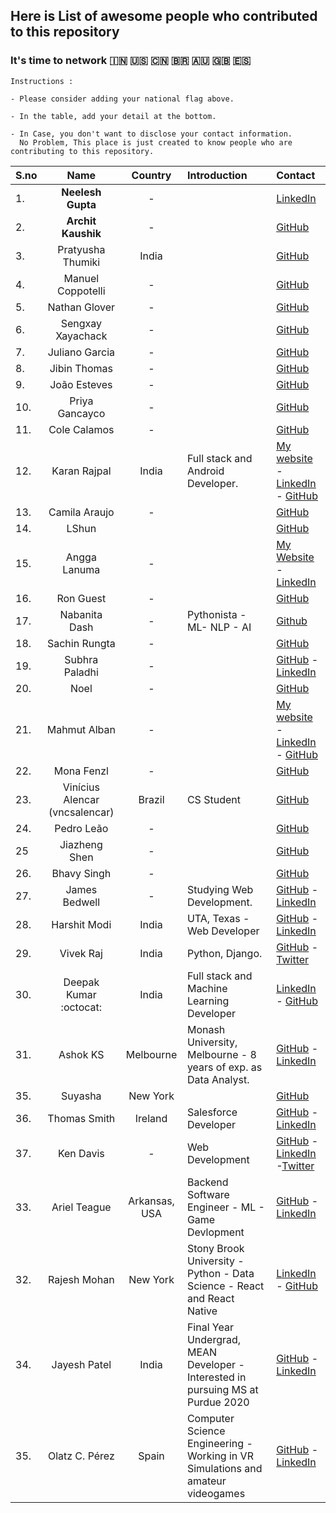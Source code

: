 ## Here is List of awesome people who contributed to this repository 

### It's time to network :india: :us: :cn: :brazil: :australia: :gb: :es: 

```
Instructions :

- Please consider adding your national flag above.

- In the table, add your detail at the bottom.

- In Case, you don't want to disclose your contact information. 
  No Problem, This place is just created to know people who are contributing to this repository. 

```

| S.no | Name | Country | Introduction | Contact |
|------|:------:|:---------:|:--------------|:------------|
| 1. | **Neelesh Gupta** | -  | | [LinkedIn](https://www.linkedin.com/in/neelesh-gupta-55793b13a)|
| 2. | **Archit Kaushik**  |-| | [GitHub](https://github.com/architkshk) |
| 3. | Pratyusha Thumiki | India | | [GitHub](https://github.com/PratyushaThumiki) |
| 4. | Manuel Coppotelli  |-| | [GitHub](https://github.com/manuelcoppotelli) |
| 5. | Nathan Glover  |-| | [GitHub](https://github.com/t04glovern) |
| 6. | Sengxay Xayachack  |-| | [GitHub](https://github.com/frankxayachack) |
| 7. | Juliano Garcia  |-| | [GitHub](https://github.com/robotenique) |
| 8. | Jibin Thomas  |-| | [GitHub](https://github.com/jibin2706) |
| 9. | João Esteves  |-| | [GitHub](https://github.com/jvaesteves) |
| 10. | Priya Gancayco  |-| | [GitHub](https://github.com/peacebefore) |
| 11. | Cole Calamos  |-| | [GitHub](https://github.com/ccalamos) |
| 12. | Karan Rajpal  | India | Full stack and Android Developer. | [My website](https://karan-rajpal.com) - [LinkedIn](https://linkedin.com/in/karan-rajpal) - [GitHub](https://github.com/karanrajpal14) |
| 13. | Camila Araujo |-| | [GitHub](https://github.com/milaaraujo) |
| 14. | LShun  | | | [GitHub](https://github.com/LShun) |
| 15. | Angga Lanuma  |-| | [My Website](https://lanuma.web.id/) - [LinkedIn](https://www.linkedin.com/in/lanuma/) |
| 16. | Ron Guest  |-| | [GitHub](https://github.com/ronguest) |
| 17. | Nabanita Dash  |-| Pythonista - ML- NLP - AI | [Github](https://github.com/Naba7) |
| 18. | Sachin Rungta  |-| | [GitHub](https://github.com/sac6120) |
| 19. | Subhra Paladhi |-| | [GitHub](https://github.com/maverick1223) - [LinkedIn](https://in.linkedin.com/in/subhra-paladhi-1b42a5167) |
| 20. | Noel  |-| | [GitHub](https://github.com/vodkanoya) |
| 21. | Mahmut Alban |-| | [My website](https://albanmahmut.github.io/Portfolio/CV/index.html) - [LinkedIn](https://www.linkedin.com/in/mahmutalban/?locale=en_US) - [GitHub](https://github.com/albanmahmut) |
| 22. | Mona Fenzl |-| | [GitHub](https://github.com/ZuckerWatte) |
| 23. | Vinícius Alencar (vncsalencar) | Brazil | CS Student | [GitHub](https://github.com/vncsalencar) |
| 24. | Pedro Leão |-| | [GitHub](https://github.com/phenriqueleao) |
| 25 | Jiazheng Shen  |-| | [GitHub](https://github.com/jiazheng0609) |
| 26. | Bhavy Singh |-| | [GitHub](https://github.com/bhavybarca) |
| 27. | James Bedwell |-| Studying Web Development. | [GitHub](https://github.com/jamesrbedwell) - [LinkedIn](https://www.linkedin.com/in/jamesbedwell) |
| 28. | Harshit Modi | India |  UTA, Texas - Web Developer  | [GitHub](https://github.com/Harshit-modi) - [LinkedIn](https://www.linkedin.com/in/harshit-modi/) |
| 29. | Vivek Raj | India | Python, Django. | [GitHub](https://github.com/vivekrj0) - [Twitter](http://twitter.com/vivekrj0)|
| 30. | Deepak Kumar :octocat: | India | Full stack and Machine Learning Developer  | [LinkedIn](https://www.linkedin.com/in/dipakkr) - [GitHub](https://github.com/dipakkr) |
| 31. | Ashok KS |Melbourne| Monash University, Melbourne -  8 years of exp. as Data Analyst. | [GitHub](https://github.com/ksashok) - [LinkedIn](https://www.linkedin.com/in/ksashok/) |
| 35. | Suyasha | New York | | [GitHub](https://github.com/suyasha0) |
| 36. | Thomas Smith | Ireland | Salesforce Developer | [GitHub](https://github.com/ThomasSmithIRE) - [LinkedIn](https://www.linkedin.com/in/engineertsmith/) |
|37. | Ken Davis | - | Web Development | [GitHub](https://github.com/kdavis-ssi) - [LinkedIn](https://www.linkedin.com/in/ken-davis-9a6a8051/) -[Twitter](http://twitter.com/kdavis158)| 
| 33. | Ariel Teague | Arkansas, USA| Backend Software Engineer - ML - Game Devlopment | [GitHub](https://github.com/ArielBurningLadyStudios) - [LinkedIn](https://www.linkedin.com/in/ariel-teague-39b87b113/) |
| 32. | Rajesh Mohan |  New York | Stony Brook University - Python - Data Science -  React and React Native | [LinkedIn](https://www.linkedin.com/in/rajeshm93/) - [GitHub](https://github.com/rajesh1993) |
| 34. | Jayesh Patel | India | Final Year Undergrad, MEAN Developer - Interested in pursuing MS at Purdue 2020| [GitHub](https://github.com/codeghoul) - [LinkedIn](https://www.linkedin.com/in/jayeshpatel16/) |
| 35. | Olatz C. Pérez | Spain | Computer Science Engineering - Working in VR Simulations and amateur videogames| [GitHub](https://github.com/Darkatom) - [LinkedIn](https://www.linkedin.com/in/olatz-casta%C3%B1o-p%C3%A9rez-39034011a/) |
